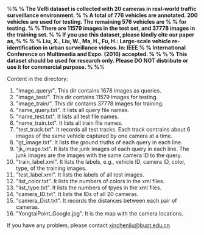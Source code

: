 %******************************************************************************************************************%
% The VeRi dataset is collected with 20 cameras in real-world traffic surveillance environment.                    %
% A total of 776 vehicles are annotated. 200 vehicles are used for testing. The remaining 576 vehicles are 		   %
% for testing.                                                                                                     %
% There are 11579 images in the test set, and 37778 images in the training set.                                    %
% If you use this dataset, please kindly cite our paper as,                                                        %
%                                                                                                                  %
% Liu, X., Liu, W., Ma, H., Fu, H.: Large-scale vehicle re-identification in urban surveillance videos. In: IEEE   %
% International Conference on Multimedia and Expo. (2016) accepted.                                                %
%                                                                                                                  %
% This dataset should be used for research only. Please DO NOT distribute or use it for commercial purpose.        %
%******************************************************************************************************************%

Content in the directory:
1. "image_query/". This dir contains 1678 images as queries.
2. "image_test/". This dir contains 11579 images for testing.
3. "image_train/". This dir contains 37778 images for training.
4. "name_query.txt". It lists all query file names.
5. "name_test.txt". It lists all test file names.
6. "name_train.txt". It lists all train file names.
7. "test_track.txt". It records all test tracks. Each track contrains about 6 images of the same vehicle captured by one camera at a time.
8. "gt_image.txt". It lists the ground truths of each query in each line.
9. "jk_image.txt". It lists the junk images of each query in each line. The junk images are the images with the same camera ID to the query.
10. "train_label.xml". It lists the labels, e.g., vehicle ID, camera ID, color, type, of the training images.
11. "test_label.xml". It lists the labels of all test images.
12. "list_color.txt". It lists the numbers of colors in the xml files.
13. "list_type.txt". It lists the numbers of tpyes in the xml files.
14. "camera_ID.txt". It lists the IDs of all 20 cameras.
15. "camera_Dist.txt". It records the distances between each pair of cameras.
16. "YongtaiPoint_Google.jpg". It is the map with the camera locations.

If you have any problem, please contact xinchenliu@bupt.edu.cn